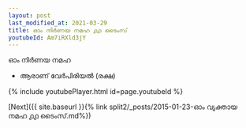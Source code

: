 ```yaml
---
layout: post
last_modified_at: 2021-03-29
title: ഓം നിർണയ നമഹ ൧൧ ടൈംസ്
youtubeId: Am7iRXld3jY
---
```

 
 
 ഓം നിർണയ നമഹ 
 
 -  ആരാണ് വേർപിരിയൽ (രക്ഷ) 
 
  
 
  
 
 
 
 
 
 


{% include youtubePlayer.html id=page.youtubeId %}
 
[Next]({{ site.baseurl }}{% link  split2/_posts/2015-01-23-ഓം വ്യക്തായ നമഹ ൧൧ ടൈംസ്.md%})
 
